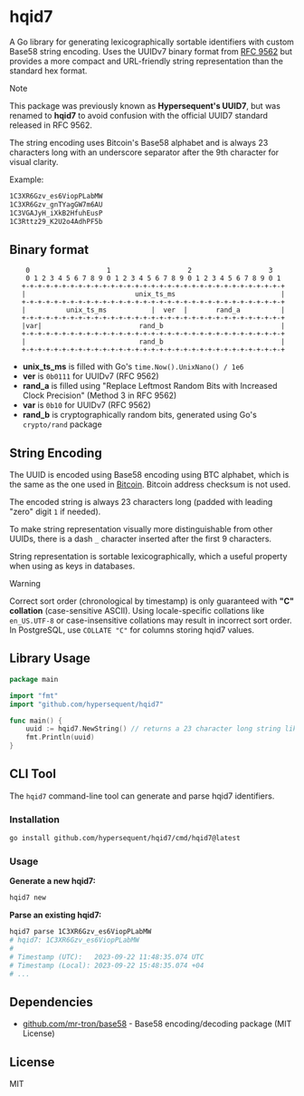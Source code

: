 # hqid7

A Go library for generating lexicographically sortable identifiers with custom Base58 string encoding. Uses the UUIDv7 binary format from [RFC 9562](https://www.rfc-editor.org/rfc/rfc9562.html) but provides a more compact and URL-friendly string representation than the standard hex format.

> [!NOTE]
> This package was previously known as **Hypersequent's UUID7**, but was renamed to **hqid7** to avoid confusion with the official UUID7 standard released in RFC 9562.

The string encoding uses Bitcoin's Base58 alphabet and is always 23 characters long with an underscore separator after the 9th character for visual clarity.

Example: 
```txt
1C3XR6Gzv_es6ViopPLabMW
1C3XR6Gzv_gnTYagGW7m6AU
1C3VGAJyH_iXkB2HfuhEusP
1C3Rttz29_K2U2o4AdhPF5b
```

## Binary format

```plain 
    0                   1                   2                   3
    0 1 2 3 4 5 6 7 8 9 0 1 2 3 4 5 6 7 8 9 0 1 2 3 4 5 6 7 8 9 0 1
   +-+-+-+-+-+-+-+-+-+-+-+-+-+-+-+-+-+-+-+-+-+-+-+-+-+-+-+-+-+-+-+-+
   |                           unix_ts_ms                          |
   +-+-+-+-+-+-+-+-+-+-+-+-+-+-+-+-+-+-+-+-+-+-+-+-+-+-+-+-+-+-+-+-+
   |          unix_ts_ms           |  ver  |       rand_a          |
   +-+-+-+-+-+-+-+-+-+-+-+-+-+-+-+-+-+-+-+-+-+-+-+-+-+-+-+-+-+-+-+-+
   |var|                        rand_b                             |
   +-+-+-+-+-+-+-+-+-+-+-+-+-+-+-+-+-+-+-+-+-+-+-+-+-+-+-+-+-+-+-+-+
   |                            rand_b                             |
   +-+-+-+-+-+-+-+-+-+-+-+-+-+-+-+-+-+-+-+-+-+-+-+-+-+-+-+-+-+-+-+-+
```

- **unix_ts_ms** is filled with Go's `time.Now().UnixNano() / 1e6`
- **ver** is `0b0111` for UUIDv7 (RFC 9562)
- **rand_a** is filled using "Replace Leftmost Random Bits with Increased Clock Precision" (Method 3 in RFC 9562)
- **var** is `0b10` for UUIDv7 (RFC 9562)
- **rand_b** is cryptographically random bits, generated using Go's `crypto/rand` package

## String Encoding 

The UUID is encoded using Base58 encoding using BTC alphabet, which is the same as the one used in [Bitcoin](https://en.bitcoinwiki.org/wiki/Base58). 
Bitcoin address checksum is not used. 

The encoded string is always 23 characters long (padded with leading "zero" digit `1` if needed).

To make string representation visually more distinguishable from other UUIDs, there is a dash `_` character
inserted after the first 9 characters.

String representation is sortable lexicographically, which a useful property when using as keys in databases.

> [!WARNING]
> Correct sort order (chronological by timestamp) is only guaranteed with **"C" collation** (case-sensitive ASCII). Using locale-specific collations like `en_US.UTF-8` or case-insensitive collations may result in incorrect sort order. In PostgreSQL, use `COLLATE "C"` for columns storing hqid7 values.

## Library Usage

```go
package main

import "fmt"
import "github.com/hypersequent/hqid7"

func main() {
    uuid := hqid7.NewString() // returns a 23 character long string like "1C3Rttz29_K2U2o4AdhPF5b"
    fmt.Println(uuid)
}
```

## CLI Tool

The `hqid7` command-line tool can generate and parse hqid7 identifiers.

### Installation

```bash
go install github.com/hypersequent/hqid7/cmd/hqid7@latest
```

### Usage

**Generate a new hqid7:**
```bash
hqid7 new
```

**Parse an existing hqid7:**
```bash
hqid7 parse 1C3XR6Gzv_es6ViopPLabMW
# hqid7: 1C3XR6Gzv_es6ViopPLabMW
#
# Timestamp (UTC):   2023-09-22 11:48:35.074 UTC
# Timestamp (Local): 2023-09-22 15:48:35.074 +04
# ...
```

## Dependencies

- [github.com/mr-tron/base58](https://github.com/mr-tron/base58) - Base58 encoding/decoding package (MIT License)

## License
MIT 


